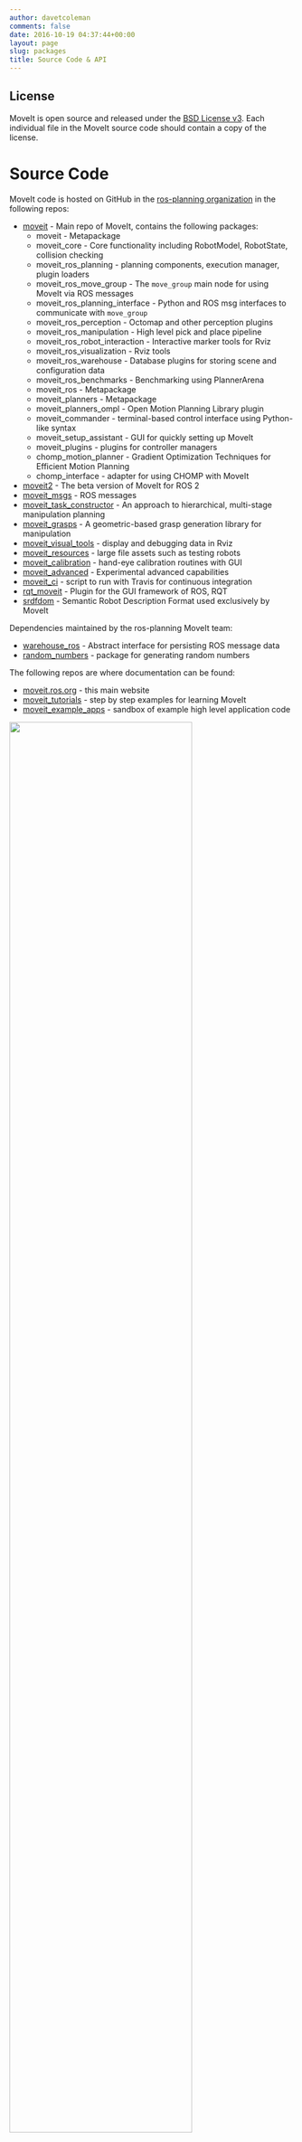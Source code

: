 ```yaml
---
author: davetcoleman
comments: false
date: 2016-10-19 04:37:44+00:00
layout: page
slug: packages
title: Source Code & API
---
```


## License

MoveIt is open source and released under the [BSD License v3](https://opensource.org/licenses/BSD-3-Clause). Each individual file in the MoveIt source code should contain a copy of the license.

# Source Code

MoveIt code is hosted on GitHub in the [ros-planning organization](http://github.com/ros-planning) in the following repos:

- [moveit](https://github.com/ros-planning/moveit) - Main repo of MoveIt, contains the following packages:
  - moveit - Metapackage
  - moveit_core - Core functionality including RobotModel, RobotState, collision checking
  - moveit_ros_planning - planning components, execution manager, plugin loaders
  - moveit_ros_move_group - The `move_group` main node for using MoveIt via ROS messages
  - moveit_ros_planning_interface - Python and ROS msg interfaces to communicate with `move_group`
  - moveit_ros_perception - Octomap and other perception plugins
  - moveit_ros_manipulation - High level pick and place pipeline
  - moveit_ros_robot_interaction - Interactive marker tools for Rviz
  - moveit_ros_visualization - Rviz tools
  - moveit_ros_warehouse - Database plugins for storing scene and configuration data
  - moveit_ros_benchmarks - Benchmarking using PlannerArena
  - moveit_ros - Metapackage
  - moveit_planners - Metapackage
  - moveit_planners_ompl - Open Motion Planning Library plugin
  - moveit_commander - terminal-based control interface using Python-like syntax
  - moveit_setup_assistant - GUI for quickly setting up MoveIt
  - moveit_plugins - plugins for controller managers
  - chomp_motion_planner - Gradient Optimization Techniques for Efficient Motion Planning
  - chomp_interface - adapter for using CHOMP with MoveIt
- [moveit2](https://github.com/ros-planning/moveit2) - The beta version of MoveIt for ROS 2
- [moveit_msgs](https://github.com/ros-planning/moveit_msgs) - ROS messages
- [moveit_task_constructor](https://github.com/ros-planning/moveit_task_constructor) - An approach to hierarchical, multi-stage manipulation planning
- [moveit_grasps](https://github.com/ros-planning/moveit_grasps) - A geometric-based grasp generation library for manipulation
- [moveit_visual_tools](https://github.com/ros-planning/moveit_visual_tools) - display and debugging data in Rviz
- [moveit_resources](https://github.com/ros-planning/moveit_resources) - large file assets such as testing robots
- [moveit_calibration](https://github.com/ros-planning/moveit_calibration) - hand-eye calibration routines with GUI
- [moveit_advanced](https://github.com/ros-planning/moveit_advanced) - Experimental advanced capabilities
- [moveit_ci](https://github.com/ros-planning/moveit_ci) - script to run with Travis for continuous integration
- [rqt_moveit](https://github.com/ros-visualization/rqt_moveit/) - Plugin for the GUI framework of ROS, RQT
- [srdfdom](https://github.com/ros-planning/srdfdom) - Semantic Robot Description Format used exclusively by MoveIt

Dependencies maintained by the ros-planning MoveIt team:

- [warehouse_ros](https://github.com/ros-planning/warehouse_ros) - Abstract interface for persisting ROS message data
- [random_numbers](https://github.com/ros-planning/random_numbers) - package for generating random numbers

The following repos are where documentation can be found:

- [moveit.ros.org](https://github.com/ros-planning/moveit.ros.org) - this main website
- [moveit_tutorials](https://github.com/ros-planning/moveit_tutorials) - step by step examples for learning MoveIt
- [moveit_example_apps](https://github.com/ros-planning/moveit_example_apps) - sandbox of example high level application code

<img src='/assets/images/diagrams/moveit_api.png' style="width: 80%;"/>

# Code Health

We use [Travis](https://travis-ci.org/ros-planning/) continuous integration combined with the [moveit_ci](https://github.com/ros-planning/moveit_ci) for testing pull requests and overall code health. Travis status badges should be visible on the README.md of every MoveIt repository.

To see an overview of the activity for MoveIt check our [Open HUB Project Summary](https://www.openhub.net/p/moveit/analyses/latest/languages_summary).

## ROS Noetic Code API

### Move Group Interface

- [MoveItCpp class](http://docs.ros.org/en/noetic/api/moveit_ros_planning/html/classmoveit__cpp_1_1MoveItCpp.html) - the main new, faster C++ interface to MoveIt.
- [MoveGroupInterface class](http://docs.ros.org/noetic/api/moveit_ros_planning_interface/html/classmoveit_1_1planning__interface_1_1MoveGroupInterface.html) - the main C++ interface to the _move_group_node_.
  `MoveGroupInterface` is the successor to the `MoveGroup` class from previous releases, which is [now deprecated](https://github.com/ros-planning/moveit/issues/37).
- [PlanningSceneInterface class](http://docs.ros.org/noetic/api/moveit_ros_planning_interface/html/classmoveit_1_1planning__interface_1_1PlanningSceneInterface.html) - a C++ interface to the planning scene
- [MoveIt commander](http://docs.ros.org/noetic/api/moveit_commander/html/index.html) - documentation for the MoveIt commander.

### MoveIt ROS

_This API is meant for advanced developers. Most users should use the Move Group interface (above)._

- [Planning](http://docs.ros.org/noetic/api/moveit_ros_planning/html) - The planning components in MoveIt ROS, especially the planning scene, kinematics and monitors
- [Move Group](http://docs.ros.org/noetic/api/moveit_ros_move_group/html) - The _move_group_node_
- [Perception](http://docs.ros.org/noetic/api/moveit_ros_perception/html) - The perception components in MoveIt ROS
- [Robot Interaction](http://docs.ros.org/noetic/api/moveit_ros_robot_interaction/html) - The Interactivity components in MoveIt ROS

### MoveIt Core

_This API is meant for advanced developers. Most users should use the Move Group interface (above)._

- [Core](http://docs.ros.org/noetic/api/moveit_core/html) - The core components in MoveIt for kinematics, planning scene, constraints, motion planning, collision checking and plugin interfaces

### MoveIt OMPL Interface

_This API is meant for advanced developers. Most users should use the Move Group interface (above)._

- [OMPL Interface](http://docs.ros.org/noetic/api/moveit_planners_ompl/html) - The set of classes that allow MoveIt to talk with OMPL.
